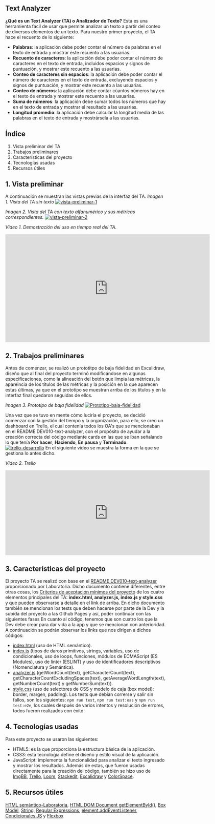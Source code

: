 ## Text Analyzer

 **¿Qué es un Text Analyzer (TA) o Analizador de Texto?**
Esta es una herramienta fácil de usar que permite analizar un texto a partir del conteo de diversos elementos de un texto. Para nuestro primer proyecto, el TA hace el recuento de lo siguiente:
 - **Palabras**: la aplicación debe poder contar el número de palabras en el texto de entrada y mostrar este recuento a las usuarias.
 - **Recuento de caracteres**: la aplicación debe poder contar el número de caracteres en el texto de entrada, incluidos espacios y signos de puntuación, y mostrar este recuento a las usuarias.
 - **Conteo de caracteres sin espacios**: la aplicación debe poder contar el número de caracteres en el texto de entrada, excluyendo espacios y signos de puntuación, y mostrar este recuento a las usuarias.
 - **Conteo de números**: la aplicación debe contar cúantos números hay en el texto de entrada y mostrar este recuento a las usuarias.
 - **Suma de números**: la aplicación debe sumar todos los números que hay en el texto de entrada y mostrar el resultado a las usuarias.
 - **Longitud promedio**: la aplicación debe calcular la longitud media de las palabras en el texto de entrada y mostrársela a las usuarias.

## Índice
 1. Vista preliminar del TA
 2. Trabajos preliminares
 3. Características del proyecto 
 4. Tecnologías usadas 
 5. Recursos útiles
 
 ## 1. Vista preliminar
 A continuación se muestran las vistas previas de la interfaz del TA. 
 *Imagen 1. Vista del TA sin texto*
<a href="https://ibb.co/6vdw9Hx"><img src="https://i.ibb.co/jVpf0y2/vista-preliminar-1.png" alt="vista-preliminar-1" border="0"></a>

 *Imagen 2. Vista del TA con texto alfanumérico y sus métricas correspondientes.*
 <a href="https://ibb.co/T2cFz5H"><img src="https://i.ibb.co/PjxfB85/vista-preliminar-2.png" alt="vista-preliminar-2" border="0"></a>

*Video 1. Demostración del uso en tiempo real del TA.*
<iframe width="640" height="337" src="https://www.loom.com/embed/26e4bfcb682d4f4ca1152909aa0b757f?sid=2beaa1df-8786-41a8-993e-d1169686b989" frameborder="0" webkitallowfullscreen mozallowfullscreen allowfullscreen></iframe>

## 2. Trabajos preliminares

Antes de comenzar, se realizó un prototitpo de baja fidelidad en Excalidraw, diseño que al final del proyecto terminó modificándose en algunas especificaciones, como la alineación del botón que limpia las métricas, la apareincia de los títulos de las métricas y la posición en la que aparecen estas últimas, ya que en el prototipo se muestran arriba de los títulos y en la interfaz final quedaron seguidas de ellos.

*Imagen 3. Prototipo de baja fidelidad*
<a href="https://ibb.co/N3jj1yG"><img src="https://i.ibb.co/Ct77JHS/Prototipo-baja-fidelidad.png" alt="Prototipo-baja-fidelidad" border="0"></a>

Una vez que se tuvo en mente cómo luciría el proyecto, se decidió comenzar con la gestión del tiempo y la organización, para ello, se creo un dashboard en Trello, el cual contenía todos los OA's que se mencionaban en el README DEV010-text-analyzer, con el propósito de ayudar a la creación correcta del código mediante cards en las que se iban señalando lo que tenía **Por hacer**, **Haciendo**, **En pausa** y **Terminado**.
<a href="https://ibb.co/Btq5gB8"><img src="https://i.ibb.co/R9zkCcL/trello-desarrollo.png" alt="trello-desarrollo" border="0"></a>
En el siguiente video se muestra la forma en la que se gestiona lo antes dicho.

*Video 2. Trello*
<iframe width="640" height="265" src="https://www.loom.com/embed/75b016ca6f7e4f52b2a703ccf58a7d9c?sid=9ce23e1a-a872-42df-99f1-fa9c161bf2fb" frameborder="0" webkitallowfullscreen mozallowfullscreen allowfullscreen></iframe>

## 3. Características del proyecto
El proyecto TA se realizó con base en el [README DEV010-text-analyzer](https://github.com/AlexaOlalde/DEV010-text-analyzer/blob/main/README.md#5-criterios-de-aceptaci%C3%B3n-m%C3%ADnimos-del-proyecto) proporcionado por Laboratoria. Dicho documento contiene diferentes, entre otras cosas, los [Criterios de aceptación mínimos del proyecto](https://github.com/AlexaOlalde/DEV010-text-analyzer/blob/main/README.md#5-criterios-de-aceptaci%C3%B3n-m%C3%ADnimos-del-proyecto) de los cuatro elementos principales del TA: **index.html, analyzer.js, index.js y style.css** y que pueden observarse a detalle en el link  de arriba. En dicho documento también se mencionan los tests que deben hacerse por parte de la Dev y la subida del proyecto a las Github Pages y así, poder continuar con las siguientes fases
En cuanto al código, tenemos que son cuatro los que la Dev debe crear para dar vida a la app y que se mencionan con anterioridad. A continuación se podrán observar los links que nos dirigen a dichos códigos:

 - [index.html](https://github.com/AlexaOlalde/DEV010-text-analyzer/blob/main/src/index.html) (uso de HTML semántico).
 - [index.js](https://github.com/AlexaOlalde/DEV010-text-analyzer/blob/main/src/index.js) (tipos de daros primitivos, strings, variables, uso de condicionales, uso de loops, funciones, módulos de ECMAScript (ES Modules), uso de linter (ESLINT) y uso de identificadores descriptivos (Nomenclatura y Semántica).
 - [analyzer.js](https://github.com/AlexaOlalde/DEV010-text-analyzer/blob/main/src/analyzer.js) (getWordCount(text), getCharacterCount(text), getCharacterCountExcludingSpaces(text), getAverageWordLength(text), getNumberCount(text) y getNumberSum(text)).
 - [style.css](https://github.com/AlexaOlalde/DEV010-text-analyzer/blob/main/src/style.css) (uso de selectores de CSS y modelo de caja (box model): border, margen, padding).
Los tests que debían correrse y salir sin fallos, son los siguientes: `npm run test`, `npm run test:oas` y `npm run test:e2e`, los cuales después de varios intentos y resolución de errores, todos fueron realizados con éxito.

## 4. Tecnologías usadas
Para este proyecto se usaron las siguientes:
-   HTML5: es la que proporciona la estructura básica de la aplicación.
-   CSS3: esta tecnología define el diseño y estilo visual de la aplicación.
-   JavaScript: implementa la funcionalidad para analizar el texto ingresado y mostrar los resultados.
Además de estas, que fueron usadas directamente para la creación del código, también se hizo uso de [ImgBB](https://imgbb.com/), [Trello](https://www.trello.com), [Loom](https://www.loom.com), [Stackedit](https://www.stackedit.io), [Excalidraw](https://excalidraw.com) y [ColorSpace](https://mycolor.space/).

## 5. Recursos útiles
[HTML semántico-Laboratoria](https://curriculum.laboratoria.la/es/topics/html/html5/semantic-html), [HTML DOM Document getElementById()](https://www.w3schools.com/jsref/met_document_getelementbyid.asp), [Box Model](https://cssreference.io/box-model/), [String](https://developer.mozilla.org/es/docs/Web/JavaScript/Reference/Global_Objects/String), [Regular Expressions](https://developer.mozilla.org/en-US/docs/Web/JavaScript/Reference/Regular_expressions), [element.addEventListener](https://developer.mozilla.org/es/docs/Web/API/EventTarget/addEventListener), [Condicionales JS](https://www.youtube.com/watch?v=yzsiqrWD4SM&ab_channel=TodoCode) y [Flexbox](https://www.youtube.com/watch?v=Y6yviDqdMc8&t=472s&ab_channel=AlexCGDesign)